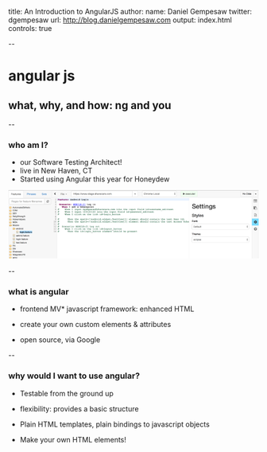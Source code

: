 title: An Introduction to AngularJS
author:
  name: Daniel Gempesaw
  twitter: dgempesaw
  url: http://blog.danielgempesaw.com
output: index.html
controls: true

--

# angular js
## what, why, and how: ng and you

<!-- hi, my name is Daniel Gempesaw! I'm going to be talking about -->
<!-- AngularJS - I've got a couple background slides about what Angular is, -->
<!-- why you might care, and then we're going to jump in and do some live -->
<!-- coding. -->

--

### who am I?

* our Software Testing Architect!
* live in New Haven, CT
* Started using Angular this year for Honeydew

![honeydew](honeydew.png)

<!-- in case you don't know me, I'm our Software Testing Architect! -->
<!-- You probably haven't seen me around the office because I've been -->
<!-- living and working in New Haven CT for the past year. My -->
<!-- "extensive" expertise comes from a few months this year using -->
<!-- Angular to rewrite the frontend Honeydew, our browser automation -->
<!-- framework -->

--

### what is angular

* frontend MV\* javascript framework: enhanced HTML

* create your own custom elements & attributes

* open source, via Google

<!-- so, angularJS is a front-end model-view-whatever javascript -->
<!-- framework. it's usually mentioned in the same sentence as backbone, -->
<!-- which we use here, or emberJS/knockoutJS/batmanJS. -->

<!-- Angular's goal is to make it easier to implement single page -->
<!-- applications - so, the user can load up the page and get dynamic -->
<!-- updates from the server without having to hit refresh, the way -->
<!-- all the fancy SPAs are doing it these days. -->

<!-- it's completely open source, and is strongly backed by -->
<!-- Google, which is very encouraging  -->

--

### why would I want to use angular?

* Testable from the ground up

* flexibility: provides a basic structure

* Plain HTML templates, plain bindings to javascript objects

* Make your own HTML elements!
